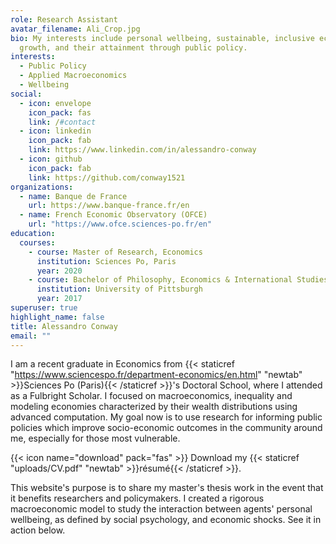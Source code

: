 ```yaml
---
role: Research Assistant
avatar_filename: Ali_Crop.jpg
bio: My interests include personal wellbeing, sustainable, inclusive economic
  growth, and their attainment through public policy.
interests:
  - Public Policy
  - Applied Macroeconomics
  - Wellbeing
social:
  - icon: envelope
    icon_pack: fas
    link: /#contact
  - icon: linkedin
    icon_pack: fab
    link: https://www.linkedin.com/in/alessandro-conway
  - icon: github
    icon_pack: fab
    link: https://github.com/conway1521
organizations:
  - name: Banque de France
    url: https://www.banque-france.fr/en
  - name: French Economic Observatory (OFCE)
    url: "https://www.ofce.sciences-po.fr/en"
education:
  courses:
    - course: Master of Research, Economics
      institution: Sciences Po, Paris
      year: 2020
    - course: Bachelor of Philosophy, Economics & International Studies
      institution: University of Pittsburgh
      year: 2017
superuser: true
highlight_name: false
title: Alessandro Conway
email: ""
---
```



I am a recent graduate in Economics from {{< staticref "https://www.sciencespo.fr/department-economics/en.html" "newtab" >}}Sciences Po (Paris){{< /staticref >}}'s Doctoral School, where I attended as a Fulbright Scholar. I focused on macroeconomics, inequality and modeling economies characterized by their wealth distributions using advanced computation. My goal now is to use research for informing public policies which improve socio-economic outcomes in the community around me, especially for those most vulnerable.

{{< icon name="download" pack="fas" >}} Download my {{< staticref "uploads/CV.pdf" "newtab" >}}résumé{{< /staticref >}}.

This website's purpose is to share my master's thesis work in the event that it benefits researchers and policymakers. I created a rigorous macroeconomic model to study the interaction between agents' personal wellbeing, as defined by social psychology, and economic shocks. See it in action below.
